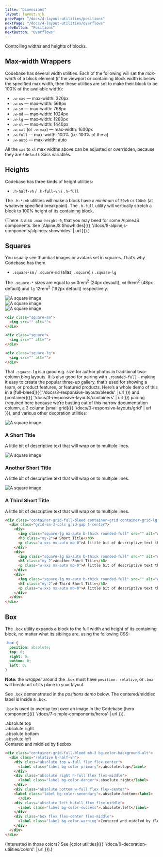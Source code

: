 ```yaml
---
title: "Dimensions"
layout: layout.njk
prevPage: "/docs/4-layout-utilities/positions"
nextPage: "/docs/4-layout-utilities/overflows"
prevButton: "Positions"
nextButton: "Overflows"
---
```


<p class="t-lg t-thin">Controlling widths and heights of blocks.</p>

## Max-width Wrappers

Codebase has several width utilities. Each of the following will set the _max-width_ of a block element (if the viewport or containing block width is below the specified max width, then these utilities are set to make their block to be 100% of the available width):

* `.w-xxs` — max-width: 320px
* `.w-xs` — max-width: 568px
* `.w-sm` — max-width: 768px
* `.w-md` — max-width: 1024px
* `.w-lg` — max-width: 1280px
* `.w-xl` — max-width: 1440px
* `.w-xxl` (or `.w-max`) — max-width: 1600px
* `.w-full` — max-width: 100% (i.e. 100% of the a)
* `.w-auto` — max-width: auto

All the `xxs` to `xl` max widths above can be adjusted or overridden, because they are `!default` Sass variables.

## Heights

Codebase has three kinds of height utilities:

* `.h-half-vh` / `.h-full-vh` / `.h-full`

The `.h-*-vh` utilities will make a block have a _minimum_ of `50vh` or `100vh` (at whatever specified breakpoint). The `.h-full` utility will vertically stretch a block to 100% height of its containing block.

(There is also `.max-height-0`, that you may beed for some AlpineJS components. See [AlpineJS Showhides]({{ '/docs/8-alpinejs-components/alpinejs-showhides' | url }}).)

## Squares

You usually see thumbail images or avatars set in squares. That’s why Codebase has them.

* `.square-sm` / `.square-md` (alias, `.square`) / `.square-lg`

The `.square-*` sizes are equal to  `sm` 3rem<sup>2</sup> (24px devault), `md` 6rem<sup>2</sup> (48px default) and `lg` 12rem<sup>2</sup> (192px default) respectively.

<div class="flex flex-middle flex-gap mb-3">
  <div class="square-sm">
    <img src="{{ '/img/placeholder250x250.svg' | url }}" alt="A square image">
  </div>

  <div class="square">
    <img src="{{ '/img/placeholder250x250.svg' | url }}" alt="A square image">
  </div>

  <div class="square-lg">
    <img src="{{ '/img/placeholder250x250.svg' | url }}" alt="A square image">
  </div>
</div>

```html
<div class="square-sm">
  <img src="" alt="">
</div>

<div class="square">
  <img src="" alt="">
</div>

<div class="square-lg">
  <img src="" alt="">
</div>
```

That `.square-lg` is a good e.g. size for author photos in traditional two-column blog layouts. It is also good for pairing with `.rounded-full` – making it easy to create the popular three-up gallery, that’s used for showing a team, or product features, or featured products. Here’s a whole demo of this in a [full-bleed]({{ '/docs/3-responsive-layouts/bleeds' | url }}) and [container]({{ '/docs/3-responsive-layouts/containers' | url }}) pairing (required here because we’re busting out of this narrow documentation column, a 3 column [small grid]({{ '/docs/3-responsive-layouts/grid' | url }}), and various other decoration utilities:

<div class="container-grid-full-bleed container-grid container-grid-lg my-responsive py-responsive bg-color-background-alt">
  <div class="grid-sm-3-cols grid-gap t-center">
    <div>
      <img class="square-lg mx-auto b-thick rounded-full" src="{{ '/img/placeholder250x250.svg' | url }}" alt="A square image">
      <h3 class="my-2">A Short Title</h3>
      <p class="w-xxs mx-auto mb-0">A little bit of descriptive text that will wrap on to multiple lines.</p>
    </div>
    <div>
      <img class="square-lg mx-auto b-thick rounded-full" src="{{ '/img/placeholder250x250.svg' | url }}" alt="A square image">
      <h3 class="my-2">Another Short Title</h3>
      <p class="w-xxs mx-auto mb-0">A little bit of descriptive text that will wrap on to multiple lines.</p>
    </div>
    <div>
      <img class="square-lg mx-auto b-thick rounded-full" src="{{ '/img/placeholder250x250.svg' | url }}" alt="A square image">
      <h3 class="my-2">A Third Short Title</h3>
      <p class="w-xxs mx-auto mb-0">A little bit of descriptive text that will wrap on to multiple lines.</p>
    </div>
  </div>
</div>

```html
<div class="container-grid-full-bleed container-grid container-grid-lg my-responsive py-responsive bg-color-background-alt">
  <div class="grid-sm-3-cols grid-gap t-center">
    <div>
      <img class="square-lg mx-auto b-thick rounded-full" src="" alt="A square image">
      <h3 class="my-2">A Short Title</h3>
      <p class="w-xxs mx-auto mb-0">A little bit of descriptive text that will wrap on to multiple lines.</p>
    </div>
    <div>
      <img class="square-lg mx-auto b-thick rounded-full" src="" alt="A square image">
      <h3 class="my-2">Another Short Title</h3>
      <p class="w-xxs mx-auto mb-0">A little bit of descriptive text that will wrap on to multiple lines.</p>
    </div>
    <div>
      <img class="square-lg mx-auto b-thick rounded-full" src="" alt="A square image">
      <h3 class="my-2">A Third Short Title</h3>
      <p class="w-xxs mx-auto mb-0">A little bit of descriptive text that will wrap on to multiple lines.</p>
    </div>
  </div>
</div>
```

## Box

The `.box` utility expands a block to the full width and height of its containing block, no matter what its siblings are, using the following CSS:

```css
.box {
  position: absolute;
  top: 0;
  right: 0;
  bottom: 0;
  left: 0;
}
```

**Note:** the _wrapper_ around the `.box` must have `position: relative`, or `.box` will break out of its place in your layout.

See `.box` demonstrated in the _positions demo_ below. The centered/middled label is inside a `.box`.

`.box` is used to overlay text over an image in the Codebase [hero component]({{ '/docs/7-simple-components/heros' | url }}).

<div class="container-grid-full-bleed mb-3 bg-color-background-alt">
  <div class="relative h-half-vh">
    <div class="absolute top w-full flex flex-center">
      <label class="label bg-color-primary">.absolute.top</label>
    </div>
    <div class="absolute right h-full flex flex-middle">
      <label class="label bg-color-danger">.absolute.right</label>
    </div>
    <div class="absolute bottom w-full flex flex-center">
    <label class="label bg-color-secondary">.absolute.bottom</label>
      </div>
    <div class="absolute left h-full flex flex-middle">
      <label class="label bg-color-success">.absolute.left</label>
    </div>
    <div class="box flex flex-center flex-middle">
      <label class="label bg-color-warning">Centered and middled by flexbox</label>
    </div>
  </div>
</div>

```html
<div class="container-grid-full-bleed mb-3 bg-color-background-alt">
  <div class="relative h-half-vh">
    <div class="absolute top w-full flex flex-center">
      <label class="label bg-color-primary">.absolute.top</label>
    </div>
    <div class="absolute right h-full flex flex-middle">
      <label class="label bg-color-danger">.absolute.right</label>
    </div>
    <div class="absolute bottom w-full flex flex-center">
    <label class="label bg-color-secondary">.absolute.bottom</label>
      </div>
    <div class="absolute left h-full flex flex-middle">
      <label class="label bg-color-success">.absolute.left</label>
    </div>
    <div class="box flex flex-center flex-middle">
      <label class="label bg-color-warning">Centered and middled by flexbox</label>
    </div>
  </div>
</div>
```

(Interested in those colors? See [color utilities]({{ '/docs/6-decoration-utilities/colors' | url }}).)